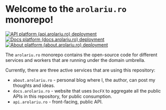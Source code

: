 # Welcome to the `arolariu.ro` monorepo!
[![API platform (api.arolariu.ro) deployment](https://github.com/arolariu/arolariu.ro/actions/workflows/api.arolariu.ro.yml/badge.svg?branch=main)](https://github.com/arolariu/arolariu.ro/actions/workflows/api.arolariu.ro.yml)
[![Docs platform (docs.arolariu.ro) deployment](https://github.com/arolariu/arolariu.ro/actions/workflows/docs.arolariu.ro.yml/badge.svg?branch=main)](https://github.com/arolariu/arolariu.ro/actions/workflows/docs.arolariu.ro.yml)
[![About platform (about.arolariu.ro) deployment](https://github.com/arolariu/arolariu.ro/actions/workflows/about.arolariu.ro.yml/badge.svg?branch=main)](https://github.com/arolariu/arolariu.ro/actions/workflows/about.arolariu.ro.yml)


The `arolariu.ro` monorepo contains the open-source code for different services and workers that are running under the domain umbrella.

Currently, there are three active services that are using this repository:

- `about.arolariu.ro` - personal blog where I, the author, can post my thoughts and ideas.
- `docs.arolariu.ro` - website that uses `DocFX` to aggregate all the public APIs in this repository, for public consumption.
- `api.arolariu.ro` - front-facing, public API. 
